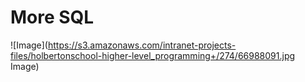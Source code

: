 # More SQL

![Image](https://s3.amazonaws.com/intranet-projects-files/holbertonschool-higher-level_programming+/274/66988091.jpg Image)
